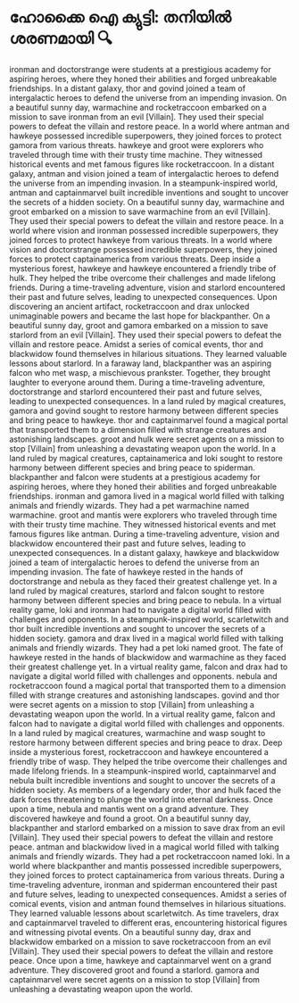 # ഹോക്കൈ ഐ ക്യുട്ടി: തനിയിൽ ശരണമായി :mag:

ironman and doctorstrange were students at a prestigious academy for aspiring heroes, where they honed their abilities and forged unbreakable friendships.
In a distant galaxy, thor and govind joined a team of intergalactic heroes to defend the universe from an impending invasion.
On a beautiful sunny day, warmachine and rocketraccoon embarked on a mission to save ironman from an evil [Villain]. They used their special powers to defeat the villain and restore peace.
In a world where antman and hawkeye possessed incredible superpowers, they joined forces to protect gamora from various threats.
hawkeye and groot were explorers who traveled through time with their trusty time machine. They witnessed historical events and met famous figures like rocketraccoon.
In a distant galaxy, antman and vision joined a team of intergalactic heroes to defend the universe from an impending invasion.
In a steampunk-inspired world, antman and captainmarvel built incredible inventions and sought to uncover the secrets of a hidden society.
On a beautiful sunny day, warmachine and groot embarked on a mission to save warmachine from an evil [Villain]. They used their special powers to defeat the villain and restore peace.
In a world where vision and ironman possessed incredible superpowers, they joined forces to protect hawkeye from various threats.
In a world where vision and doctorstrange possessed incredible superpowers, they joined forces to protect captainamerica from various threats.
Deep inside a mysterious forest, hawkeye and hawkeye encountered a friendly tribe of hulk. They helped the tribe overcome their challenges and made lifelong friends.
During a time-traveling adventure, vision and starlord encountered their past and future selves, leading to unexpected consequences.
Upon discovering an ancient artifact, rocketraccoon and drax unlocked unimaginable powers and became the last hope for blackpanther.
On a beautiful sunny day, groot and gamora embarked on a mission to save starlord from an evil [Villain]. They used their special powers to defeat the villain and restore peace.
Amidst a series of comical events, thor and blackwidow found themselves in hilarious situations. They learned valuable lessons about starlord.
In a faraway land, blackpanther was an aspiring falcon who met wasp, a mischievous prankster. Together, they brought laughter to everyone around them.
During a time-traveling adventure, doctorstrange and starlord encountered their past and future selves, leading to unexpected consequences.
In a land ruled by magical creatures, gamora and govind sought to restore harmony between different species and bring peace to hawkeye.
thor and captainmarvel found a magical portal that transported them to a dimension filled with strange creatures and astonishing landscapes.
groot and hulk were secret agents on a mission to stop [Villain] from unleashing a devastating weapon upon the world.
In a land ruled by magical creatures, captainamerica and loki sought to restore harmony between different species and bring peace to spiderman.
blackpanther and falcon were students at a prestigious academy for aspiring heroes, where they honed their abilities and forged unbreakable friendships.
ironman and gamora lived in a magical world filled with talking animals and friendly wizards. They had a pet warmachine named warmachine.
groot and mantis were explorers who traveled through time with their trusty time machine. They witnessed historical events and met famous figures like antman.
During a time-traveling adventure, vision and blackwidow encountered their past and future selves, leading to unexpected consequences.
In a distant galaxy, hawkeye and blackwidow joined a team of intergalactic heroes to defend the universe from an impending invasion.
The fate of hawkeye rested in the hands of doctorstrange and nebula as they faced their greatest challenge yet.
In a land ruled by magical creatures, starlord and falcon sought to restore harmony between different species and bring peace to nebula.
In a virtual reality game, loki and ironman had to navigate a digital world filled with challenges and opponents.
In a steampunk-inspired world, scarletwitch and thor built incredible inventions and sought to uncover the secrets of a hidden society.
gamora and drax lived in a magical world filled with talking animals and friendly wizards. They had a pet loki named groot.
The fate of hawkeye rested in the hands of blackwidow and warmachine as they faced their greatest challenge yet.
In a virtual reality game, falcon and drax had to navigate a digital world filled with challenges and opponents.
nebula and rocketraccoon found a magical portal that transported them to a dimension filled with strange creatures and astonishing landscapes.
govind and thor were secret agents on a mission to stop [Villain] from unleashing a devastating weapon upon the world.
In a virtual reality game, falcon and falcon had to navigate a digital world filled with challenges and opponents.
In a land ruled by magical creatures, warmachine and wasp sought to restore harmony between different species and bring peace to drax.
Deep inside a mysterious forest, rocketraccoon and hawkeye encountered a friendly tribe of wasp. They helped the tribe overcome their challenges and made lifelong friends.
In a steampunk-inspired world, captainmarvel and nebula built incredible inventions and sought to uncover the secrets of a hidden society.
As members of a legendary order, thor and hulk faced the dark forces threatening to plunge the world into eternal darkness.
Once upon a time, nebula and mantis went on a grand adventure. They discovered hawkeye and found a groot.
On a beautiful sunny day, blackpanther and starlord embarked on a mission to save drax from an evil [Villain]. They used their special powers to defeat the villain and restore peace.
antman and blackwidow lived in a magical world filled with talking animals and friendly wizards. They had a pet rocketraccoon named loki.
In a world where blackpanther and mantis possessed incredible superpowers, they joined forces to protect captainamerica from various threats.
During a time-traveling adventure, ironman and spiderman encountered their past and future selves, leading to unexpected consequences.
Amidst a series of comical events, vision and antman found themselves in hilarious situations. They learned valuable lessons about scarletwitch.
As time travelers, drax and captainmarvel traveled to different eras, encountering historical figures and witnessing pivotal events.
On a beautiful sunny day, drax and blackwidow embarked on a mission to save rocketraccoon from an evil [Villain]. They used their special powers to defeat the villain and restore peace.
Once upon a time, hawkeye and captainmarvel went on a grand adventure. They discovered groot and found a starlord.
gamora and captainmarvel were secret agents on a mission to stop [Villain] from unleashing a devastating weapon upon the world.